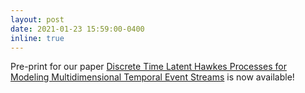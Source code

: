 ```yaml
---
layout: post
date: 2021-01-23 15:59:00-0400
inline: true
---
```


Pre-print for our paper [Discrete Time Latent Hawkes Processes for Modeling Multidimensional Temporal Event Streams](/publications/) is now available!
